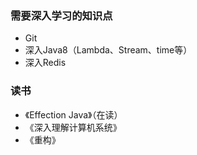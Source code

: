 ### 需要深入学习的知识点
+ Git
+ 深入Java8（Lambda、Stream、time等）
+ 深入Redis 

### 读书
+ 《Effection Java》（在读）
+ 《深入理解计算机系统》
+ 《重构》